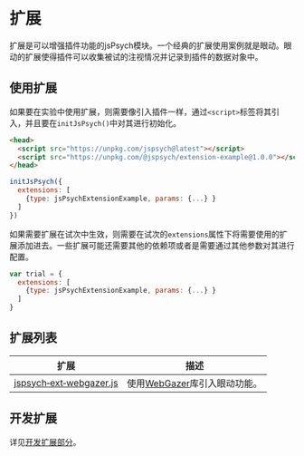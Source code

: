 # 扩展

扩展是可以增强插件功能的jsPsych模块。一个经典的扩展使用案例就是眼动。眼动的扩展使得插件可以收集被试的注视情况并记录到插件的数据对象中。

## 使用扩展

如果要在实验中使用扩展，则需要像引入插件一样，通过`<script>`标签将其引入，并且要在`initJsPsych()`中对其进行初始化。

```html
<head>
  <script src="https://unpkg.com/jspsych@latest"></script>
  <script src="https://unpkg.com/@jspsych/extension-example@1.0.0"></script>
</head>
```

```js
initJsPsych({
  extensions: [
    {type: jsPsychExtensionExample, params: {...} }
  ]
})
```

如果需要扩展在试次中生效，则需要在试次的`extensions`属性下将需要使用的扩展添加进去。一些扩展可能还需要其他的依赖项或者是需要通过其他参数对其进行配置。

```js
var trial = {
  extensions: [
    {type: jsPsychExtensionExample, params: {...} }
  ]
}
```

## 扩展列表

扩展 | 描述 
------ | -----------
[jspsych&#8209;ext&#8209;webgazer.js](../extensions/webgazer.md) | 使用[WebGazer](https://webgazer.cs.brown.edu/)库引入眼动功能。

## 开发扩展

详见[开发扩展部分](../developers/extension-development.md)。
